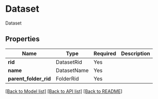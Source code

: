 # Dataset

Dataset

## Properties
| Name | Type | Required | Description |
| ------------ | ------------- | ------------- | ------------- |
**rid** | DatasetRid | Yes |  |
**name** | DatasetName | Yes |  |
**parent_folder_rid** | FolderRid | Yes |  |


[[Back to Model list]](../../README.md#models-v2-link) [[Back to API list]](../../README.md#documentation-for-api-endpoints) [[Back to README]](../../README.md)
